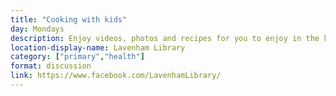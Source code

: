 ```yaml
---
title: "Cooking with kids"
day: Mondays
description: Enjoy videos, photos and recipes for you to enjoy in the kitchen with your children.
location-display-name: Lavenham Library
category: ["primary","health"]
format: discussion
link: https://www.facebook.com/LavenhamLibrary/
---
```

